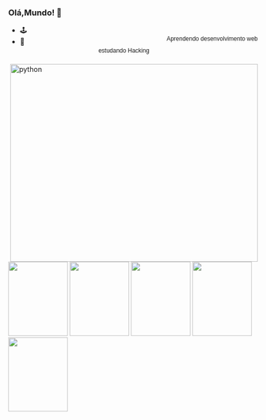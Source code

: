 ### Olá,Mundo! 🚀

- 🕹️ <div style=" float: right; padding: 20px 0 20px 35px; font-family:Verdana, Geneva, sans-serif; font-size:12px;">
    <div class="Upload">Aprendendo desenvolvimento web</div></div>
- 🌱 <div style=" float: right; padding: 20px 0 20px 35px; font-family:Verdana, Geneva, sans-serif; font-size:12px;">
    <div class="Upload">estudando Hacking</div></div>



















            
            
<img height = "400" width="500" align="right" alt="python" src="https://user-images.githubusercontent.com/107145843/175752373-a43b05a3-86a7-4e09-af5c-78f3659ee898.gif">
<img align = "bottom" height="150" width="120" src="https://cdn.jsdelivr.net/gh/devicons/devicon/icons/python/python-original.svg" /> <img  align="bottom"height="150" width="120" src="https://cdn.jsdelivr.net/gh/devicons/devicon/icons/c/c-original.svg" />
<img align="bottom" height="150" width="120" src="https://cdn.jsdelivr.net/gh/devicons/devicon/icons/javascript/javascript-original.svg" />
<img align="bottom" height="150" width="120" src="https://cdn.jsdelivr.net/gh/devicons/devicon/icons/html5/html5-original.svg" />
<img align="bottom" height="150" width="120" src="https://cdn.jsdelivr.net/gh/devicons/devicon/icons/css3/css3-original.svg" />
          
          
          
       
        


          
